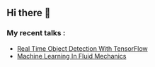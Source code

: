 ## Hi there 👋

### My recent talks : 
- [Real Time Object Detection With TensorFlow](https://aiconf.education/sessions-december-2020/real-time-object-detection-with-tensorflow/)
- [Machine Learning In Fluid Mechanics](https://aiconf.education/sessions-april-2021/machine-learning-in-fluid-mechanics/)


